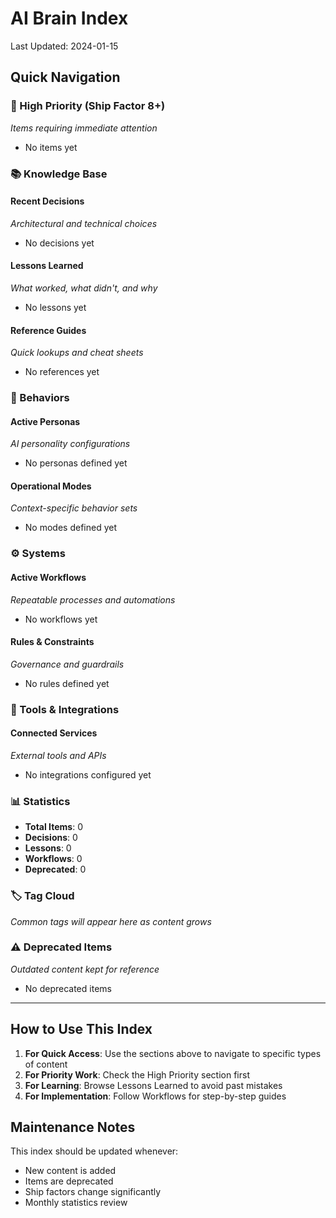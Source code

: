 # AI Brain Index

Last Updated: 2024-01-15

## Quick Navigation

### 🚀 High Priority (Ship Factor 8+)
*Items requiring immediate attention*

- No items yet

### 📚 Knowledge Base

#### Recent Decisions
*Architectural and technical choices*

- No decisions yet

#### Lessons Learned
*What worked, what didn't, and why*

- No lessons yet

#### Reference Guides
*Quick lookups and cheat sheets*

- No references yet

### 🤖 Behaviors

#### Active Personas
*AI personality configurations*

- No personas defined yet

#### Operational Modes
*Context-specific behavior sets*

- No modes defined yet

### ⚙️ Systems

#### Active Workflows
*Repeatable processes and automations*

- No workflows yet

#### Rules & Constraints
*Governance and guardrails*

- No rules defined yet

### 🔧 Tools & Integrations

#### Connected Services
*External tools and APIs*

- No integrations configured yet

### 📊 Statistics

- **Total Items**: 0
- **Decisions**: 0
- **Lessons**: 0
- **Workflows**: 0
- **Deprecated**: 0

### 🏷️ Tag Cloud

*Common tags will appear here as content grows*

### ⚠️ Deprecated Items

*Outdated content kept for reference*

- No deprecated items

---

## How to Use This Index

1. **For Quick Access**: Use the sections above to navigate to specific types of content
2. **For Priority Work**: Check the High Priority section first
3. **For Learning**: Browse Lessons Learned to avoid past mistakes
4. **For Implementation**: Follow Workflows for step-by-step guides

## Maintenance Notes

This index should be updated whenever:
- New content is added
- Items are deprecated
- Ship factors change significantly
- Monthly statistics review